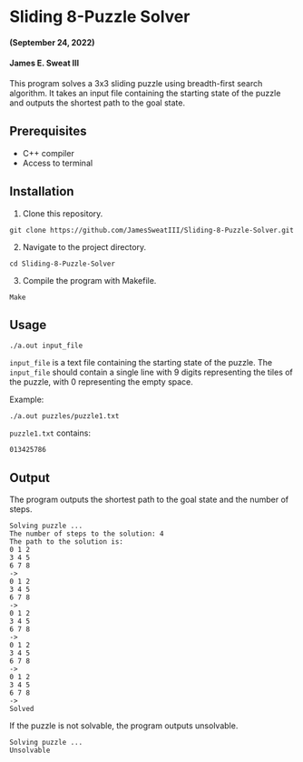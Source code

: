# Sliding 8-Puzzle Solver
#### (September 24, 2022)
#### James E. Sweat III

This program solves a 3x3 sliding puzzle using breadth-first search algorithm. It takes an input file containing the starting state of the puzzle and outputs the shortest path to the goal state.

## Prerequisites

- C++ compiler
- Access to terminal

## Installation

1. Clone this repository.

``` 
git clone https://github.com/JamesSweatIII/Sliding-8-Puzzle-Solver.git
```

2. Navigate to the project directory.

``` 
cd Sliding-8-Puzzle-Solver
```
3. Compile the program with Makefile.
``` 
Make
```
## Usage

```
./a.out input_file
```
`input_file` is a text file containing the starting state of the puzzle. The `input_file` should contain a single line 
with 9 digits representing the tiles of the puzzle, with 0 representing the empty space.

Example:
``` 
./a.out puzzles/puzzle1.txt
```
`puzzle1.txt` contains:

``` 
013425786
```

## Output

The program outputs the shortest path to the goal state and the number of steps. 

``` 
Solving puzzle ...
The number of steps to the solution: 4
The path to the solution is: 
0 1 2 
3 4 5 
6 7 8 
->
0 1 2 
3 4 5 
6 7 8 
->
0 1 2 
3 4 5 
6 7 8 
->
0 1 2 
3 4 5 
6 7 8 
->
0 1 2 
3 4 5 
6 7 8 
->
Solved
```
If the puzzle is not solvable, the program outputs unsolvable.
``` 
Solving puzzle ...
Unsolvable
```